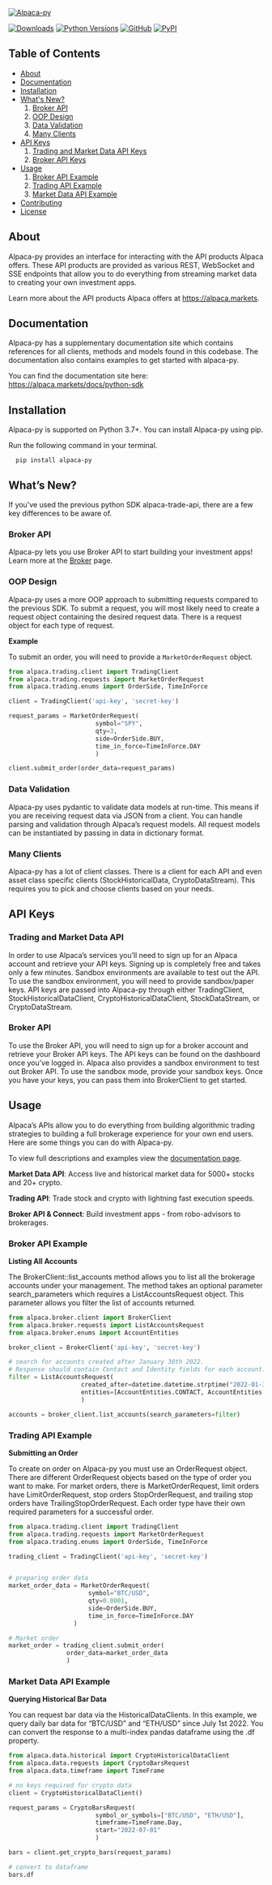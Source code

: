 [![Alpaca-py](https://github.com/alpacahq/alpaca-py/blob/master/docs/images/alpaca-py-banner.png?raw=true)](https://alpaca.markets/docs/python-sdk)

[![Downloads](https://pepy.tech/badge/alpaca-py/month)](https://pepy.tech/project/alpaca-py)
[![Python Versions](https://img.shields.io/pypi/pyversions/alpaca-py.svg?logo=python&logoColor=white)](https://pypi.org/project/alpaca-py)
[![GitHub](https://img.shields.io/github/license/alpacahq/alpaca-py?color=blue)](https://github.com/alpacahq/alpaca-py/blob/master/LICENSE.md)
[![PyPI](https://img.shields.io/pypi/v/alpaca-py?color=blue)](https://pypi.org/project/alpaca-py/)

## Table of Contents
* [About](#about)
* [Documentation](#documentation)
* [Installation](#installation)
* [What's New?](#whats-new)
   1. [Broker API](#broker-api-new)
   2. [OOP Design](#oop-design)
   3. [Data Validation](#data-validation)
   4. [Many Clients](#many-clients)
* [API Keys](#api-keys)
   1. [Trading and Market Data API Keys](#trading-api-keys)
   2. [Broker API Keys](#trading-api-keys)
* [Usage](#usage)
   1. [Broker API Example](#broker-api-example)
   2. [Trading API Example](#trading-api-example)
   3. [Market Data API Example](#data-api-example)
* [Contributing](https://github.com/alpacahq/alpaca-py/blob/master/CONTRIBUTING.md)
* [License](https://github.com/alpacahq/alpaca-py/blob/master/LICENSE)

## About <a name="about"></a>

Alpaca-py provides an interface for interacting with the API products Alpaca offers. These API products are provided as various REST, WebSocket and SSE endpoints that allow you to do everything from streaming market data to creating your own investment apps. 

Learn more about the API products Alpaca offers at https://alpaca.markets.

## Documentation <a name="documentation"></a>

Alpaca-py has a supplementary documentation site which contains references for all clients, methods and models found in this codebase. The documentation
also contains examples to get started with alpaca-py.

You can find the documentation site here: https://alpaca.markets/docs/python-sdk

## Installation <a name="installation"></a>

Alpaca-py is supported on Python 3.7+.  You can install Alpaca-py using pip.

Run the following command in your terminal.

```shell
  pip install alpaca-py
```

## What’s New? <a name="whats-new"></a>
If you’ve used the previous python SDK alpaca-trade-api, there are a few key differences to be aware of.

### Broker API <a name="broker-api-new"></a>
Alpaca-py lets you use Broker API to start building your investment apps! Learn more at the [Broker](https://alpaca.markets/docs/python-sdk/broker.html) page.

### OOP Design <a name="oop-design"></a>
Alpaca-py uses a more OOP approach to submitting requests compared to the previous SDK. To submit a request, you will most likely need to create a request object containing the desired request data. There is a request object for each type of request.

**Example**

To submit an order, you will need to provide a `MarketOrderRequest` object.

```python
from alpaca.trading.client import TradingClient
from alpaca.trading.requests import MarketOrderRequest
from alpaca.trading.enums import OrderSide, TimeInForce

client = TradingClient('api-key', 'secret-key')

request_params = MarketOrderRequest(
                        symbol="SPY",
                        qty=3,
                        side=OrderSide.BUY,
                        time_in_force=TimeInForce.DAY
                        )

client.submit_order(order_data=request_params)
```

### Data Validation <a name="data-validation"></a>
Alpaca-py uses pydantic to validate data models at run-time. This means if you are receiving request data via JSON from a client. You can handle parsing and validation through Alpaca’s request models. All request models can be instantiated by passing in data in dictionary format.

### Many Clients <a name="many-clients"></a>
Alpaca-py has a lot of client classes. There is a client for each API and even asset class specific clients (StockHistoricalData, CryptoDataStream). This requires you to pick and choose clients based on your needs.

## API Keys <a name="api-keys"></a>

### Trading and Market Data API <a name="trading-api-keys"></a>
In order to use Alpaca’s services you’ll need to sign up for an Alpaca account and retrieve your API keys. Signing up is completely free and takes only a few minutes. Sandbox environments are available to test out the API. To use the sandbox environment, you will need to provide sandbox/paper keys. API keys are passed into Alpaca-py through either TradingClient, StockHistoricalDataClient, CryptoHistoricalDataClient, StockDataStream, or CryptoDataStream.

### Broker API <a name="broker-api-keys"></a>
To use the Broker API, you will need to sign up for a broker account and retrieve your Broker API keys. The API keys can be found on the dashboard once you’ve logged in. Alpaca also provides a sandbox environment to test out Broker API. To use the sandbox mode, provide your sandbox keys. Once you have your keys, you can pass them into BrokerClient to get started.

## Usage <a name="usage"></a>
Alpaca’s APIs allow you to do everything from building algorithmic trading strategies to building a full brokerage experience for your own end users. Here are some things you can do with Alpaca-py.

To view full descriptions and examples view the [documentation page](https://alpaca.markets/docs/python-sdk/index.html).

**Market Data API**: Access live and historical market data for 5000+ stocks and 20+ crypto.

**Trading API**: Trade stock and crypto with lightning fast execution speeds.

**Broker API & Connect**: Build investment apps - from robo-advisors to brokerages.

### Broker API Example <a name="broker-api-example"></a>

**Listing All Accounts**

The BrokerClient::list_accounts method allows you to list all the brokerage accounts under your management. The method takes an optional parameter search_parameters which requires a ListAccountsRequest object. This parameter allows you filter the list of accounts returned.

```python
from alpaca.broker.client import BrokerClient
from alpaca.broker.requests import ListAccountsRequest
from alpaca.broker.enums import AccountEntities

broker_client = BrokerClient('api-key', 'secret-key')

# search for accounts created after January 30th 2022.
# Response should contain Contact and Identity fields for each account.
filter = ListAccountsRequest(
                    created_after=datetime.datetime.strptime("2022-01-30", "%Y-%m-%d"),
                    entities=[AccountEntities.CONTACT, AccountEntities.IDENTITY]
                    )

accounts = broker_client.list_accounts(search_parameters=filter)
```

### Trading API Example <a name="trading-api-example"></a>

**Submitting an Order**

To create on order on Alpaca-py you must use an OrderRequest object. There are different OrderRequest objects based on the type of order you want to make. For market orders, there is MarketOrderRequest, limit orders have LimitOrderRequest, stop orders StopOrderRequest, and trailing stop orders have TrailingStopOrderRequest. Each order type have their own required parameters for a successful order.


```python
from alpaca.trading.client import TradingClient
from alpaca.trading.requests import MarketOrderRequest
from alpaca.trading.enums import OrderSide, TimeInForce

trading_client = TradingClient('api-key', 'secret-key')


# preparing order data
market_order_data = MarketOrderRequest(
                      symbol="BTC/USD",
                      qty=0.0001,
                      side=OrderSide.BUY,
                      time_in_force=TimeInForce.DAY
                  )

# Market order
market_order = trading_client.submit_order(
                order_data=market_order_data
                )
```


### Market Data API Example <a name="data-api-example"></a>
**Querying Historical Bar Data**

You can request bar data via the HistoricalDataClients. In this example, we query daily bar data for “BTC/USD” and “ETH/USD” since July 1st 2022. You can convert the response to a multi-index pandas dataframe using the .df property.

```python
from alpaca.data.historical import CryptoHistoricalDataClient
from alpaca.data.requests import CryptoBarsRequest
from alpaca.data.timeframe import TimeFrame

# no keys required for crypto data
client = CryptoHistoricalDataClient()

request_params = CryptoBarsRequest(
                        symbol_or_symbols=["BTC/USD", "ETH/USD"],
                        timeframe=TimeFrame.Day,
                        start="2022-07-01"
                        )

bars = client.get_crypto_bars(request_params)

# convert to dataframe
bars.df

```
